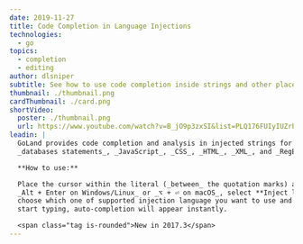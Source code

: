 ```yaml
---
date: 2019-11-27
title: Code Completion in Language Injections
technologies:
  - go
topics:
  - completion
  - editing
author: dlsniper
subtitle: See how to use code completion inside strings and other places
thumbnail: ./thumbnail.png
cardThumbnail: ./card.png
shortVideo:
  poster: ./thumbnail.png
  url: https://www.youtube.com/watch?v=B_jO9p3zxSI&list=PLQ176FUIyIUZrbrlz4AY1V8VzBJKZyVlW&index=14
leadin: |
  GoLand provides code completion and analysis in injected strings for _SQL_ and
  _databases statements_, _JavaScript_, _CSS_, _HTML_, _XML_, and _RegExp_, etc.

  **How to use:**

  Place the cursor within the literal (_between_ the quotation marks) and press
  _Alt + Enter on Windows/Linux_ or _⌥ + ⏎ on macOS_, select **Inject language or reference**,
  choose which one of supported injection language you want to use and
  start typing, auto-completion will appear instantly.

  <span class="tag is-rounded">New in 2017.3</span>
---
```


